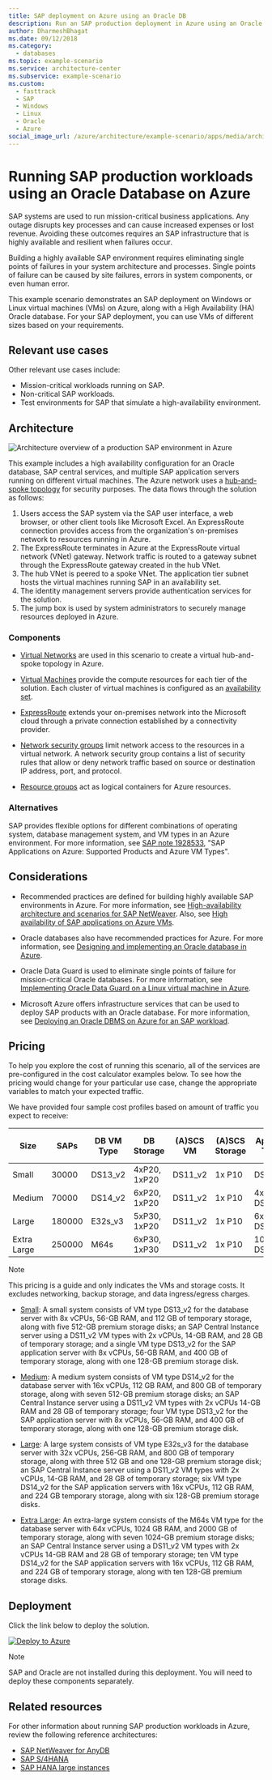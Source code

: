 ```yaml
---
title: SAP deployment on Azure using an Oracle DB
description: Run an SAP production deployment in Azure using an Oracle database.
author: DharmeshBhagat
ms.date: 09/12/2018
ms.category:
  - databases
ms.topic: example-scenario
ms.service: architecture-center
ms.subservice: example-scenario
ms.custom:
  - fasttrack
  - SAP
  - Windows
  - Linux
  - Oracle
  - Azure
social_image_url: /azure/architecture/example-scenario/apps/media/architecture-sap-production.png
---
```


<!-- cSpell:ignore DharmeshBhagat HANA -->

# Running SAP production workloads using an Oracle Database on Azure

SAP systems are used to run mission-critical business applications. Any outage disrupts key processes and can cause increased expenses or lost revenue. Avoiding these outcomes requires an SAP infrastructure that is highly available and resilient when failures occur.

Building a highly available SAP environment requires eliminating single points of failures in your system architecture and processes. Single points of failure can be caused by site failures, errors in system components, or even human error.

This example scenario demonstrates an SAP deployment on Windows or Linux virtual machines (VMs) on Azure, along with a High Availability (HA) Oracle database. For your SAP deployment, you can use VMs of different sizes based on your requirements.

## Relevant use cases

Other relevant use cases include:

- Mission-critical workloads running on SAP.
- Non-critical SAP workloads.
- Test environments for SAP that simulate a high-availability environment.

## Architecture

![Architecture overview of a production SAP environment in Azure][architecture]

This example includes a high availability configuration for an Oracle database, SAP central services, and multiple SAP application servers running on different virtual machines. The Azure network uses a [hub-and-spoke topology](../../reference-architectures/hybrid-networking/hub-spoke.md) for security purposes. The data flows through the solution as follows:

1. Users access the SAP system via the SAP user interface, a web browser, or other client tools like Microsoft Excel. An ExpressRoute connection provides access from the organization's on-premises network to resources running in Azure.
2. The ExpressRoute terminates in Azure at the ExpressRoute virtual network (VNet) gateway. Network traffic is routed to a gateway subnet through the ExpressRoute gateway created in the hub VNet.
3. The hub VNet is peered to a spoke VNet. The application tier subnet hosts the virtual machines running SAP in an availability set.
4. The identity management servers provide authentication services for the solution.
5. The jump box is used by system administrators to securely manage resources deployed in Azure.

### Components

- [Virtual Networks](https://docs.microsoft.com/azure/virtual-network/virtual-networks-overview) are used in this scenario to create a virtual hub-and-spoke topology in Azure.

- [Virtual Machines](https://docs.microsoft.com/azure/virtual-machines/windows/overview) provide the compute resources for each tier of the solution. Each cluster of virtual machines is configured as an [availability set](https://docs.microsoft.com/azure/virtual-machines/windows/availability#availability-sets).

- [ExpressRoute](https://docs.microsoft.com/azure/expressroute/expressroute-introduction) extends your on-premises network into the Microsoft cloud through a private connection established by a connectivity provider.

- [Network security groups](https://docs.microsoft.com/azure/virtual-network/security-overview) limit network access to the resources in a virtual network. A network security group contains a list of security rules that allow or deny network traffic based on source or destination IP address, port, and protocol.

- [Resource groups](https://docs.microsoft.com/azure/azure-resource-manager/resource-group-overview#resource-groups) act as logical containers for Azure resources.

### Alternatives

SAP provides flexible options for different combinations of operating system, database management system, and VM types in an Azure environment. For more information, see [SAP note 1928533](https://launchpad.support.sap.com/#/notes/1928533), "SAP Applications on Azure: Supported Products and Azure VM Types".

## Considerations

- Recommended practices are defined for building highly available SAP environments in Azure. For more information, see [High-availability architecture and scenarios for SAP NetWeaver](https://docs.microsoft.com/azure/virtual-machines/workloads/sap/sap-high-availability-architecture-scenarios). Also, see [High availability of SAP applications on Azure VMs](https://docs.microsoft.com/azure/virtual-machines/workloads/sap/high-availability-guide).

- Oracle databases also have recommended practices for Azure. For more information, see [Designing and implementing an Oracle database in Azure](https://docs.microsoft.com/azure/virtual-machines/workloads/oracle/oracle-design).

- Oracle Data Guard is used to eliminate single points of failure for mission-critical Oracle databases. For more information, see [Implementing Oracle Data Guard on a Linux virtual machine in Azure](https://docs.microsoft.com/azure/virtual-machines/workloads/oracle/configure-oracle-dataguard).

- Microsoft Azure offers infrastructure services that can be used to deploy SAP products with an Oracle database. For more information, see [Deploying an Oracle DBMS on Azure for an SAP workload](https://docs.microsoft.com/azure/virtual-machines/workloads/sap/dbms_guide_oracle).

## Pricing

To help you explore the cost of running this scenario, all of the services are pre-configured in the cost calculator examples below. To see how the pricing would change for your particular use case, change the appropriate variables to match your expected traffic.

We have provided four sample cost profiles based on amount of traffic you expect to receive:

|Size|SAPs|DB VM Type|DB Storage|(A)SCS VM|(A)SCS Storage|App VM Type|App Storage|Azure Pricing Calculator|
|----|----|-------|-------|-----|---|---|--------|---------------|
|Small|30000|DS13_v2|4xP20, 1xP20|DS11_v2|1x P10|DS13_v2|1x P10|[Small](https://azure.com/e/45880ba0bfdf47d497851a7cf2650c7c)|
|Medium|70000|DS14_v2|6xP20, 1xP20|DS11_v2|1x P10|4x DS13_v2|1x P10|[Medium](https://azure.com/e/9a523f79591347ca9a48c3aaa1406f8a)|
Large|180000|E32s_v3|5xP30, 1xP20|DS11_v2|1x P10|6x DS14_v2|1x P10|[Large](https://azure.com/e/f70fccf571e948c4b37d4fecc07cbf42)|
Extra Large|250000|M64s|6xP30, 1xP30|DS11_v2|1x P10|10x DS14_v2|1x P10|[Extra Large](https://azure.com/e/58c636922cf94faf9650f583ff35e97b)|

> [!NOTE]
> This pricing is a guide and only indicates the VMs and storage costs. It excludes networking, backup storage, and data ingress/egress charges.

- [Small](https://azure.com/e/45880ba0bfdf47d497851a7cf2650c7c): A small system consists of VM type DS13_v2 for the database server with 8x vCPUs, 56-GB RAM, and 112 GB of temporary storage, along with five 512-GB premium storage disks; an SAP Central Instance server using a DS11_v2 VM types with 2x vCPUs, 14-GB RAM, and 28 GB of temporary storage; and a single VM type DS13_v2 for the SAP application server with 8x vCPUs, 56-GB RAM, and 400 GB of temporary storage, along with one 128-GB premium storage disk.

- [Medium](https://azure.com/e/9a523f79591347ca9a48c3aaa1406f8a): A medium system consists of VM type DS14_v2 for the database server with 16x vCPUs, 112 GB RAM, and 800 GB of temporary storage, along with seven 512-GB premium storage disks; an SAP Central Instance server using a DS11_v2 VM types with 2x vCPUs 14-GB RAM and 28 GB of temporary storage; four VM type DS13_v2 for the SAP application server with 8x vCPUs, 56-GB RAM, and 400 GB of temporary storage, along with one 128-GB premium storage disk.

- [Large](https://azure.com/e/f70fccf571e948c4b37d4fecc07cbf42): A large system consists of VM type E32s_v3 for the database server with 32x vCPUs, 256-GB RAM, and 800 GB of temporary storage, along with three 512 GB and one 128-GB premium storage disk; an SAP Central Instance server using a DS11_v2 VM types with 2x vCPUs, 14-GB RAM, and 28 GB of temporary storage; six VM type DS14_v2 for the SAP application servers with 16x vCPUs, 112 GB RAM, and 224 GB temporary storage, along with six 128-GB premium storage disks.

- [Extra Large](https://azure.com/e/58c636922cf94faf9650f583ff35e97b): An extra-large system consists of the M64s VM type for the database server with 64x vCPUs, 1024 GB RAM, and 2000 GB of temporary storage, along with seven 1024-GB premium storage disks; an SAP Central Instance server using a DS11_v2 VM types with 2x vCPUs 14-GB RAM and 28 GB of temporary storage; ten VM type DS14_v2 for the SAP application servers with 16x vCPUs, 112 GB RAM, and 224 GB of temporary storage, along with ten 128-GB premium storage disks.

## Deployment

Click the link below to deploy the solution.

[![Deploy to Azure](https://azuredeploy.net/deploybutton.png)](https://portal.azure.com/#create/Microsoft.Template/uri/https%3A%2F%2Fraw.githubusercontent.com%2Fmspnp%2Fsolution-architectures%2Fmaster%2Fapps%2Fsap-3tier-distributed-ora%2Fazuredeploy.json)

> [!NOTE]
> SAP and Oracle are not installed during this deployment. You will need to deploy these components separately.

## Related resources

For other information about running SAP production workloads in Azure, review the following reference architectures:

- [SAP NetWeaver for AnyDB](../../reference-architectures/sap/sap-netweaver.md)
- [SAP S/4HANA](../../reference-architectures/sap/sap-s4hana.md)
- [SAP HANA large instances](../../reference-architectures/sap/hana-large-instances.md)

<!-- links -->

[architecture]: ./media/architecture-sap-production.png
